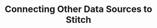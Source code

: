 ---
# -------------------------- #
#          PAGE INFO         #
# -------------------------- #

title: Connecting Other Data Sources to Stitch
permalink: /integrations/connecting-other-data-sources-to-stitch
keywords: integrations unsupported other data sources where is integration

summary: "Don't see an integration you want in Stitch? Learn about your options for getting data from not-currently-supported data sources into Stitch."

layout: general
toc: false

level: "guide"
key: "other-data-sources"
weight: 4

# -------------------------- #
#   RELATED SIDEBAR LINKS    #
# -------------------------- #

related:
  - title: "Set up your Stitch data pipeline"
    link: "{{ link.getting-started.onboarding | prepend: site.baseurl }}"

  - title: "All integrations"
    link: "{{ site.baseurl }}/integrations"

  - title: "Import API reference"
    link: "{{ link.import-api.getting-started }}"

  - title: "Incoming Webhooks"
    link: "{{ link.integrations.stitch-incoming-webhooks }}"


# -------------------------- #
#         GUIDE INTRO        #
# -------------------------- #

intro: |
  {% include misc/data-files.html %}

  If you don't see the integration you want in Stitch, don't worry - there are options! In this guide, we'll cover the best methods for getting data from not-currently-supported data sources into Stitch:

  {% for section in page.sections %}
  - [{{ section.summary }}](#{{ section.anchor }})
  {% endfor %}


# -------------------------- #
#      CONTENT SECTIONS      #
# -------------------------- #

sections:
  - title: "Build a Singer tap"
    anchor: "build-a-singer-tap"
    summary: "Build a Singer tap (recommended)"
    content: |
      Stitch’s source integrations are powered by [Singer]({{ site.singer }}){:target="new"}, an open source standard for ETL that allows data engineers to replicate data from any source to any destination. Stitch runs these Singer integrations — known as taps — in our infrastructure, allowing you to leave the orchestration, security, and reliability of your data pipelines to us.

      This is the approach we recommend.

    subsections:
      - title: "How Singer taps work"
        anchor: "how-singer-taps-work"
        content: |
          Singer's extensible platform makes it easy to add any data source you need. You can build a Singer tap and use the [Singer target]({{ site.singer | append:"/target/stitch/" }}){:target="new"}, to post against the Import API. The data will be processed like data from any other integration.

          The process will look something like this:

          1. Build the Singer tap.
          2. In your Stitch account, create an [Import API]({{ link.import-api.getting-started | prepend: site.baseurl }}) integration.
          3. Configure the Singer tap to send the data to the Stitch target.
          4. Run the tap and send data to Stitch.
          5. Stitch receives and processes the data.

      - title: "Tap building options"
        anchor: "tap-building-options"
        content: |
          You can build a Singer tap by:

          - **Taking the do-it-yourself/community approach**. If you're the hands-on type, consider building your own Singer tap. This approach ensures that your data extraction logic functions exactly as you need and intend it to. Community integrations are data sources built and maintained by the Singer community, and commercial support is available for Community integrations as part of an Enterprise plan.

          - **Using a Stitch implementation partner.** Stitch has a large and growing network of [implementation partners](https://www.stitchdata.com/partners/#implementation){:target="new"} who are experienced at writing and supporting Singer taps. If you can't or are unable to build the tap yourself, one of our implementation partners can help.

          - **Contracting a Stitch build**. As part of an Enterprise contract, Stitch can build and commercially support custom integrations for your team. We’ll work with you to establish requirements, ensuring the deliverable is to your exact specifications. Contact [Stitch Sales]({{ site.sales }}){:target="new"} for more info.

  - title: "Use the Import API"
    anchor: "use-import-api"
    summary: "Use the Import API"
    content: |
      The Import API is a REST API that allows you to push any arbitrary data into your destination. Data sent to the Import API is processed and sent through Stitch like data from any other integration. To use this method, you can write a script or application that pushes data to the Import API.

      For example: With the Import API, you can push data from sources like [Google Sheets](https://github.com/stitchdata/google-sheets-integration){:target="new"} to Stitch. 

      Refer to the [Import API docs]({{ link.integrations.import-api | prepend: site.baseurl }}) for more info and code samples.

  - title: "Use Incoming Webhooks"
    anchor: "use-incoming-webhooks"
    summary: "Use Incoming Webhooks"
    content: |
      If the data source you want to use is webhook-based, you can use Stitch's Incoming Webhook integration. This integration functions as a receiving point for data pushed by the source webhook.

      This generic integration can be used with dozens of services, even if there isn't a dedicated integration for it in Stitch. The service you're using must meet the following requirements to be compatible with Incoming Webhooks:

      1. The webhook's payload (delivery) must come via a `POST` request.
      2. The request body (data) must be valid JSON.
      3. The request body must be less than 4MB in size.

      Refer to the [Incoming Webhooks docs]({{ link.integrations.stitch-incoming-webhooks | prepend: site.baseurl }}) for more info.

  - title: "Suggest an integration"
    anchor: "suggest-integration"
    summary: "Suggest an integration"
    content: |
      Otherwise, you can use the **Suggest Integration** button on the Integrations page in the Stitch app. We're always looking to add new integrations to our offerings.
      <br><br>
---